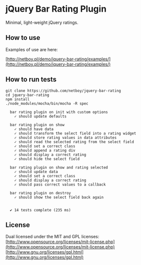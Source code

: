 jQuery Bar Rating Plugin
========================

Minimal, light-weight jQuery ratings.

How to use
----------

Examples of use are here:

[http://netboy.pl/demo/jquery-bar-rating/examples/](http://netboy.pl/demo/jquery-bar-rating/examples/)

How to run tests
----------------

```
git clone https://github.com/netboy/jquery-bar-rating
cd jquery-bar-rating
npm install
./node_modules/mocha/bin/mocha -R spec

  bar rating plugin on init with custom options
    ✓ should update defaults

  bar rating plugin on show
    ✓ should have data
    ✓ should transform the select field into a rating widget
    ✓ should store rating values in data attributes
    ✓ should read the selected rating from the select field
    ✓ should set a correct class
    ✓ should append a rating div
    ✓ should display a correct rating
    ✓ should hide the select field

  bar rating plugin on show and rating selected
    ✓ should update data
    ✓ should set a correct class
    ✓ should display a correct rating
    ✓ should pass correct values to a callback

  bar rating plugin on destroy
    ✓ should show the select field back again


  ✔ 14 tests complete (235 ms)

```

License
-------

Dual licensed under the MIT and GPL licenses:<br />
[http://www.opensource.org/licenses/mit-license.php](http://www.opensource.org/licenses/mit-license.php)<br />
[http://www.gnu.org/licenses/gpl.html](http://www.gnu.org/licenses/gpl.html)